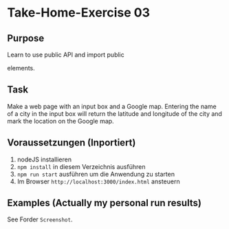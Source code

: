 # Take-Home-Exercise 03


## Purpose

Learn to use public API and import public <div> elements.


## Task

Make a web page with an input box and a Google map. Entering the name of a city in the input box will return the latitude and longitude of the city and mark the location on the Google map.


## Voraussetzungen (Inportiert)

1. nodeJS installieren
2. `npm install` in diesem Verzeichnis ausführen
3. `npm run start` ausführen um die Anwendung zu starten
4. Im Browser `http://localhost:3000/index.html` ansteuern


## Examples (Actually my personal run results)

See Forder `Screenshot`.
